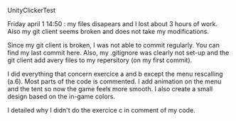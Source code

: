 UnityClickerTest

Friday april 1 14:50 : my files disapears and I lost about 3 hours of work. Also my git client seems broken and does not take my modifications.

Since my git client is broken, I was not able to commit regularly. You can find my last commit here.
Also, my .gitignore was clearly not set-up and the git client add avery files to my repersitory (on my first commit).

I did everything that concern exercice a and b except the menu rescalling (a.6). Most parts of the code is commented.
I add animation on the menu and the tent so now the game feels more smooth.
I also create a small design based on the in-game colors.  

I detailed why I didn't do the exercice c in comment of my code.